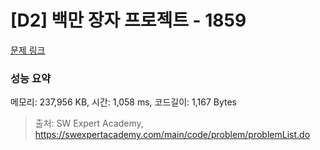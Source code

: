 # [D2] 백만 장자 프로젝트 - 1859 

[문제 링크](https://swexpertacademy.com/main/code/problem/problemDetail.do?contestProbId=AV5LrsUaDxcDFAXc) 

### 성능 요약

메모리: 237,956 KB, 시간: 1,058 ms, 코드길이: 1,167 Bytes



> 출처: SW Expert Academy, https://swexpertacademy.com/main/code/problem/problemList.do